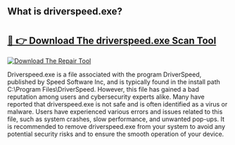 ## What is driverspeed.exe? 

# <h2><a href="https://exedetect.com/download.php?driverspeed.exe">🔗 👉 Download The driverspeed.exe Scan Tool</a></h2>

[![Download The Repair Tool](https://exedetect.com/download-button.jpg)](https://exedetect.com/download.php?driverspeed.exe)

Driverspeed.exe is a file associated with the program DriverSpeed, published by Speed Software Inc, and is typically found in the install path C:\Program Files\DriverSpeed\. However, this file has gained a bad reputation among users and cybersecurity experts alike. Many have reported that driverspeed.exe is not safe and is often identified as a virus or malware. Users have experienced various errors and issues related to this file, such as system crashes, slow performance, and unwanted pop-ups. It is recommended to remove driverspeed.exe from your system to avoid any potential security risks and to ensure the smooth operation of your device.
